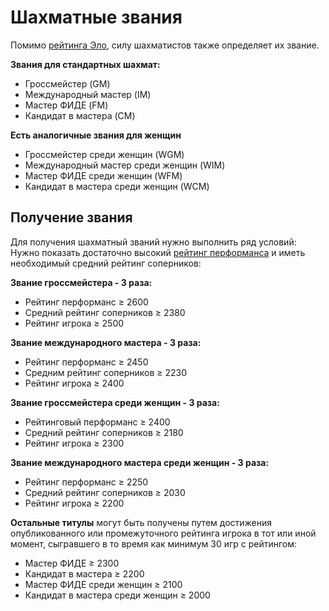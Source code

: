 Шахматные звания
================

Помимо [рейтинга Эло](./rating_elo), силу шахматистов также определяет их звание.

**Звания для стандартных шахмат:**

*   Гроссмейстер (GM)
*   Международный мастер (IM)
*   Мастер ФИДЕ (FM)
*   Кандидат в мастера (CM)

**Есть аналогичные звания для женщин**

*   Гроссмейстер среди женщин (WGM)
*   Международный мастер среди женщин (WIM)
*   Мастер ФИДЕ среди женщин (WFM)
*   Кандидат в мастера среди женщин (WCM)

Получение звания
----------------

Для получения шахматный званий нужно выполнить ряд условий: Нужно показать достаточно высокий [рейтинг перформанса](./rating_performance) и иметь необходимый средний рейтинг соперников:

**Звание гроссмейстера - 3 раза:**

*   Рейтинг перформанс ≥ 2600
*   Средний рейтинг соперников ≥ 2380
*   Рейтинг игрока ≥ 2500

**Звание международного мастера - 3 раза:**

*   Рейтинг перформанс ≥ 2450
*   Средним рейтинг соперников ≥ 2230
*   Рейтинг игрока ≥ 2400

**Звание гроссмейстера среди женщин - 3 раза:**

*   Рейтинговый перформанс ≥ 2400
*   Средний рейтинг соперников ≥ 2180
*   Рейтинг игрока ≥ 2300

**Звание международного мастера среди женщин - 3 раза:**

*   Рейтинг перформанс ≥ 2250
*   Средний рейтинг соперников ≥ 2030
*   Рейтинг игрока ≥ 2200

**Остальные титулы** могут быть получены путем достижения опубликованного или промежуточного рейтинга игрока в тот или иной момент, сыгравшего в то время как минимум 30 игр с рейтингом:

*   Мастер ФИДЕ ≥ 2300
*   Кандидат в мастера ≥ 2200
*   Мастер ФИДЕ среди женщин ≥ 2100
*   Кандидат в мастера среди женщин ≥ 2000